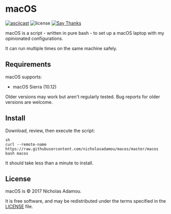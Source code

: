 macOS
======

[![asciicast](https://asciinema.org/a/104076.png)](https://asciinema.org/a/104076)
![license](https://img.shields.io/apm/l/vim-mode.svg)
[![Say Thanks](https://img.shields.io/badge/say-thanks-ff69b4.svg)](https://saythanks.io/to/NicholasAdamou)

macOS is a script - written in pure bash - to set up a macOS laptop with my opinionated configurations.

It can run multiple times on the same machine safely.

Requirements
------------

macOS supports:

* macOS Sierra (10.12)

Older versions may work but aren't regularly tested. Bug reports for older
versions are welcome.

Install
-------

Download, review, then execute the script:

```
sh
curl --remote-name https://raw.githubusercontent.com/nicholasadamou/macos/master/macos
bash macos
```

It should take less than a minute to install.

License
-------

macOS is © 2017 Nicholas Adamou.

It is free software, and may be redistributed under the terms specified in the [LICENSE] file.

[LICENSE]: LICENSE
